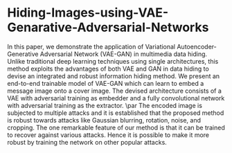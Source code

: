 # Hiding-Images-using-VAE-Genarative-Adversarial-Networks
In this paper, we demonstrate the application of Variational Autoencoder-Generative Adversarial Network (VAE-GAN) in multimedia data hiding. Unlike traditional deep learning techniques using single architectures, this method exploits the advantages of both VAE and GAN in data hiding to devise an integrated and robust information hiding method. We present an end-to-end trainable model of VAE-GAN which can learn to embed a message image onto a cover image. The devised architecture consists of a VAE with adversarial training as embedder and a fully convolutional network with adversarial training as the extractor. \par  The encoded image is subjected to multiple attacks and it is established that the proposed method is robust towards attacks like Gaussian blurring, rotation, noise, and cropping. The one remarkable feature of our method is that it can be trained to recover against various attacks. Hence it is possible to make it more robust by training the network on other popular attacks.
